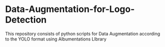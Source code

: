 # Data-Augmentation-for-Logo-Detection
This repository consists of python scripts for Data Augmentation according to the YOLO format using Albumentations LIbrary
